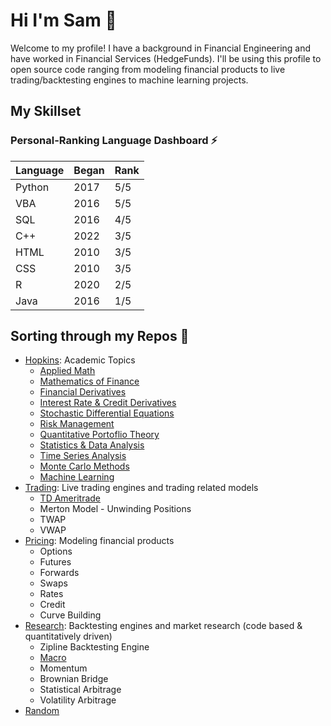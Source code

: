 # Hi I'm Sam 👋

Welcome to my profile! I have a background in Financial Engineering and have worked in Financial Services (HedgeFunds). I'll be using this profile to open source code ranging from modeling financial products to live trading/backtesting engines to machine learning projects. 

## My Skillset
### Personal-Ranking Language Dashboard :zap:
| Language     | Began  | Rank     |
| ------------- | ------------- | -------- |
| Python          | 2017         | 5/5  |
| VBA           | 2016         | 5/5  |
| SQL           | 2016         | 4/5  |
| C++           | 2022         | 3/5  |
| HTML           | 2010         | 3/5  |
| CSS           | 2010         | 3/5  |
| R           | 2020         | 2/5  |
| Java           | 2016         | 1/5  |

## Sorting through my Repos :thought_balloon:
* [Hopkins](https://github.com/slasker1/Hopkins): Academic Topics
  * [Applied Math](https://github.com/slasker1/Hopkins/tree/main/AppliedMath)
  * [Mathematics of Finance](https://github.com/slasker1/Hopkins/tree/main/MathofFinance)
  * [Financial Derivatives](https://github.com/slasker1/Hopkins/tree/main/FinancialDerivatives)
  * [Interest Rate & Credit Derivatives](https://github.com/slasker1/Hopkins/tree/main/InterestRate_and_CreditDerivatives)
  * [Stochastic Differential Equations](https://github.com/slasker1/Hopkins/tree/main/StochasticDifferentialEquations)
  * [Risk Management](https://github.com/slasker1/Hopkins/tree/main/FinancialRiskMgmt)
  * [Quantitative Portoflio Theory](https://github.com/slasker1/Hopkins/tree/main/QuantPortfolioMgmt)
  * [Statistics & Data Analysis](https://github.com/slasker1/Hopkins/tree/main/Statistics_and_DataAnalysis)
  * [Time Series Analysis](https://github.com/slasker1/Hopkins/tree/main/TimeSeriesAnalysis)
  * [Monte Carlo Methods](https://github.com/slasker1/Hopkins/tree/main/MonteCarloMethods)
  * [Machine Learning](https://github.com/slasker1/Hopkins/tree/main/MachineLearning)
* [Trading](https://github.com/slasker1/Trading): Live trading engines and trading related models
  * [TD Ameritrade](https://github.com/slasker1/Trading/tree/main/TD_Ameritrade)
  * Merton Model - Unwinding Positions
  * TWAP
  * VWAP
* [Pricing](https://github.com/slasker1/Pricing): Modeling financial products
  * Options
  * Futures
  * Forwards
  * Swaps
  * Rates
  * Credit
  * Curve Building
* [Research](https://github.com/slasker1/Research): Backtesting engines and market research (code based & quantitatively driven)
  * Zipline Backtesting Engine
  * [Macro](https://github.com/slasker1/Research/tree/main/Macro)
  * Momentum
  * Brownian Bridge
  * Statistical Arbitrage
  * Volatility Arbitrage
* [Random](https://github.com/slasker1/Random)
